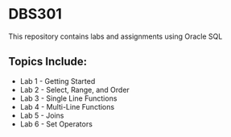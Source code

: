 # DBS301
This repository contains labs and assignments using Oracle SQL
## Topics Include:
* Lab 1 - Getting Started
* Lab 2 - Select, Range, and Order
* Lab 3 - Single Line Functions
* Lab 4 - Multi-Line Functions
* Lab 5 - Joins
* Lab 6 - Set Operators
